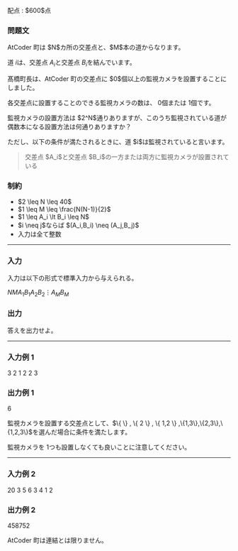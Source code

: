 
<div>

<span>

<span>

<p>
配点 : $600$点
</p>

<div>

<section>

### **問題文**

<p>
AtCoder 町は $N$カ所の交差点と、$M$本の道からなります。

道 $i$は、交差点 $A_i$と交差点 $B_i$を結んでいます。  
</p>

<p>
髙橋町長は、AtCoder 町の交差点に $0$個以上の監視カメラを設置することにしました。

各交差点に設置することのできる監視カメラの数は、 $0$個または $1$個です。  
</p>

<p>
監視カメラの設置方法は $2^N$通りありますが、このうち監視されている道が偶数本になる設置方法は何通りありますか？
</p>

<p>
ただし、以下の条件が満たされるときに、道 $i$は監視されていると言います。  
</p>

<blockquote>

<p>
交差点 $A_i$と交差点 $B_i$の一方または両方に監視カメラが設置されている  
</p>

</blockquote>

</section>

</div>

<div>

<section>

### **制約**

<ul>

<li>
$2 \leq N \leq 40$
</li>

<li>
$1 \leq M \leq \frac{N(N-1)}{2}$
</li>

<li>
$1 \leq A_i \lt B_i \leq N$
</li>

<li>
$i \neq j$ならば $(A_i,B_i) \neq (A_j,B_j)$
</li>

<li>
入力は全て整数
</li>

</ul>

</section>

</div>

---

<div>

<div>

<section>

### **入力**

<p>
入力は以下の形式で標準入力から与えられる。
</p>

<div>

$N$$M$$A_1$$B_1$$A_2$$B_2$$\vdots$$A_M$$B_M$
</div>

</section>

</div>

<div>

<section>

### **出力**

<p>
答えを出力せよ。  
</p>

</section>

</div>

</div>

---

<div>

<section>

### **入力例 1**

<div>

3 2
1 2
2 3

</div>

</section>

</div>

<div>

<section>

### **出力例 1**

<div>

6

</div>

<p>
監視カメラを設置する交差点として、$\{ \} , \{ 2 \} , \{ 1,2 \} ,\{1,3\},\{2,3\},\{1,2,3\}$を選んだ場合に条件を満たします。

監視カメラを $1$つも設置しなくても良いことに注意してください。  
</p>

</section>

</div>

---

<div>

<section>

### **入力例 2**

<div>

20 3
5 6
3 4
1 2

</div>

</section>

</div>

<div>

<section>

### **出力例 2**

<div>

458752

</div>

<p>
AtCoder 町は連結とは限りません。
</p>

</section>

</div>

</span>

</span>

</div>
